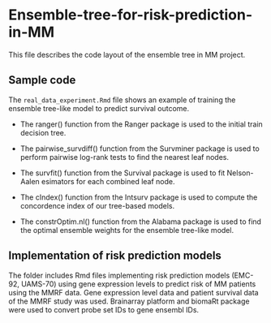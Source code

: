 # Ensemble-tree-for-risk-prediction-in-MM

This file describes the code layout of the ensemble tree in MM project.

## Sample code

The `real_data_experiment.Rmd` file shows an example of training the ensemble tree-like model to predict survival outcome. 

- The ranger() function from the Ranger package is used to the initial train decision tree. 

- The pairwise_survdiff() function from the Survminer package is used to perform pairwise log-rank tests to find the nearest leaf nodes.

- The survfit() function from the Survival package is used to fit Nelson-Aalen esimators for each combined leaf node.

- The cIndex() function from the Intsurv package is used to compute the concordence index of our tree-based models.

- The constrOptim.nl() function from the Alabama package is used to find the optimal ensemble weights for the ensemble tree-like model.

## Implementation of risk prediction models

The folder includes Rmd files implementing risk prediction models (EMC-92, UAMS-70) using gene expression levels to predict risk of MM patients using the MMRF data. Gene expression level data and patient survival data of the MMRF study was used. Brainarray platform and biomaRt package were used to convert probe set IDs to gene ensembl IDs.

